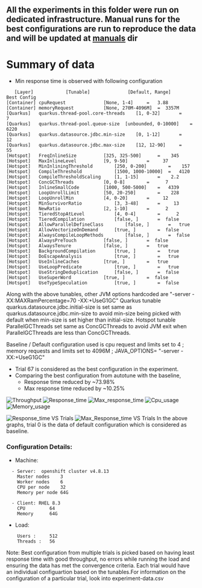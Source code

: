 ## All the experiments in this folder were run on dedicated infrastructure. Manual runs for the best configurations are run to reproduce the data and will be updated at [manuals](/manuals) dir

# Summary of data
- Min response time is observed with following configuration
```
   [Layer]            [Tunable]              [Default, Range]      Best Config
[Container] cpuRequest				[None, 1-4]		=   3.88
[Container] memoryRequest			[None, 270M-4096M]	=  3357M
[Quarkus]   quarkus.thread-pool.core-threads	[1, 0-32]		=      7
[Quarkus]   quarkus.thread-pool.queue-size	[unbounded, 0-10000]	=   6220
[Quarkus]   quarkus.datasource.jdbc.min-size	[0, 1-12]		=     12
[Quarkus]   quarkus.datasource.jdbc.max-size	[12, 12-90]		=     55
[Hotspot]   FreqInlineSize			[325, 325-500]		=    345
[Hotspot]   MaxInlineLevel			[9, 9-50]		=     37
[Hotspot]   MinInliningThreshold		[250, 0-200]		=    157
[Hotspot]   CompileThreshold			[1500, 1000-10000]	=   4120
[Hotspot]   CompileThresholdScaling		[1, 1-15]		=    2.2
[Hotspot]   ConcGCThreads			[0, 0-8]		=      7
[Hotspot]   InlineSmallCode			[1000, 500-5000]	=   4339
[Hotspot]   LoopUnrollLimit			[50, 20-250]		=    228
[Hotspot]   LoopUnrollMin			[4, 0-20]		=     12
[Hotspot]   MinSurvivorRatio			[3, 3-48]		=     13
[Hotspot]   NewRatio				[2, 1-10]		=      2
[Hotspot]   TieredStopAtLevel			[4, 0-4]		=      2
[Hotspot]   TieredCompilation			[false, ]		=  false
[Hotspot]   AllowParallelDefineClass		[false, ]		=   true
[Hotspot]   AllowVectorizeOnDemand		[true, ]		=  false
[Hotspot]   AlwaysCompileLoopMethods		[false, ]		=  false
[Hotspot]   AlwaysPreTouch			[false, ]		=  false
[Hotspot]   AlwaysTenure			[false, ]		=   true
[Hotspot]   BackgroundCompilation		[true, ]		=   true
[Hotspot]   DoEscapeAnalysis			[true, ]		=   true
[Hotspot]   UseInlineCaches			[true, ]		=   true
[Hotspot]   UseLoopPredicate			[true, ]		=   true
[Hotspot]   UseStringDeduplication		[false, ]		=  false
[Hotspot]   UseSuperWord			[true, ]		=  false
[Hotspot]   UseTypeSpeculation			[true, ]		=  false

```
Along with the above tunables, other JVM options hardcoded are "-server -XX:MAXRamPercentage=70 -XX:+UseG1GC"
Quarkus tunable quarkus.datasource.jdbc.initial-size is set same as quarkus.datasource.jdbc.min-size to avoid min-size being picked with default when min-size is set higher than initial-size.
Hotspot tunable ParallelGCThreads set same as ConcGCThreads to avoid JVM exit when ParallelGCThreads are less than ConcGCThreads.

Baseline / Default configuration used is cpu request and limits set to 4 ; memory requests and limits set to 4096M ; JAVA_OPTIONS= "-server -XX:+UseG1GC"

- Trial 67 is considered as the best configuration in the experiment.
- Comparing the best configuration from autotune with the baseline, 
	- Response time reduced by ~73.98%
	- Max response time reduced by ~10.25%

![Throughput](https://user-images.githubusercontent.com/17760990/137851168-a6ad67a9-addd-46d6-9eac-428c1347ee1e.png)
![Response_time](https://user-images.githubusercontent.com/17760990/137851181-c21263b7-edb4-443d-a81b-db29f520b271.png)
![Max_response_time](https://user-images.githubusercontent.com/17760990/137851192-00352d5b-2a4c-4fbe-815a-3fd66138cbb2.png)
![Cpu_usage](https://user-images.githubusercontent.com/17760990/137851222-f367d291-3331-4419-ad1a-0d773d8b1028.png)
![Memory_usage](https://user-images.githubusercontent.com/17760990/137851236-4bba5a08-b87e-4de6-a4ad-3d19f4a8797b.png)

![Response_time VS Trials](https://user-images.githubusercontent.com/17760990/139204216-1d799875-dfcd-44a3-b5c6-0cf35b206da7.png)
![Max_Response_time VS Trials](https://user-images.githubusercontent.com/17760990/139204283-f9428803-8c3d-4dfe-acd1-9f6ae9edbbde.png)
In the above graphs, trial 0 is the data of default configuration which is considered as baseline.

### Configuration Details:
- Machine: 
```
  - Server:  openshift cluster v4.8.13
    Master nodes	3
    Worker nodes	6
    CPU per node	32
    Memory per node	64G

  - Client: RHEL 8.3
    CPU  		64
    Memory 		64G  
```
- Load: 
```
 	Users :		512
	Threads :	56
```


Note: Best configuration from multiple trials is picked based on having least response time with good throughput, no errors while running the load and ensuring the data has met the convergence criteria.
Each trial would have an individual configuartion based on the tunables.For information on the configuration of a particular trial, look into experiment-data.csv
